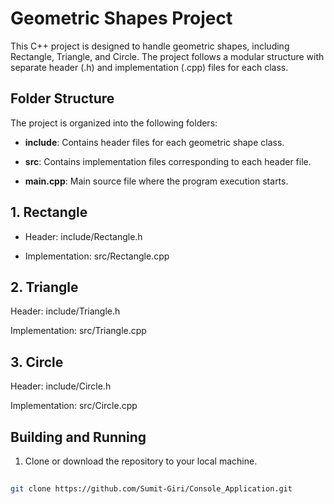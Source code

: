 
# Geometric Shapes Project

This C++ project is designed to handle geometric shapes, including Rectangle, Triangle, and Circle. The project follows a modular structure with separate header (.h) and implementation (.cpp) files for each class.

## Folder Structure

The project is organized into the following folders:


- **include**: Contains header files for each geometric shape class.
 
- **src**: Contains implementation files corresponding to each header file.
 
- **main.cpp**: Main source file where the program execution starts.

##  1. Rectangle
 
- Header: include/Rectangle.h
 
- Implementation: src/Rectangle.cpp
 
## 2. Triangle
 
Header: include/Triangle.h
 
Implementation: src/Triangle.cpp
 
## 3. Circle
 
Header: include/Circle.h
 
Implementation: src/Circle.cpp


## Building and Running

1. Clone or download the repository to your local machine.

```bash
 
git clone https://github.com/Sumit-Giri/Console_Application.git
